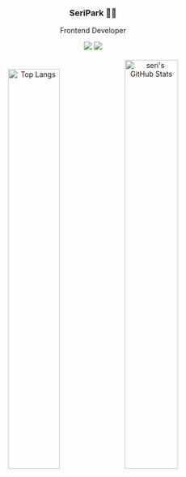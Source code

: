 <div align="center">

### SeriPark 🧑‍💻
Frontend Developer

<a href="https://velog.io/@seripark"><img src="https://img.shields.io/badge/Velog-20C997?style=flat-square&logo=Velog&logoColor=white"/></a>
<a href="qkrtpfl9228@gmail.com"><img src="https://img.shields.io/badge/parkseridev@gmail.com-EA4335?style=flat-square&logo=Gmail&logoColor=white"/></a>
</br>
</br>
<img alt="Top Langs" width="45%" src="https://github-readme-stats.vercel.app/api/top-langs/?username=seriparkdev&layout=compact" />
<img alt="seri's GitHub Stats" width="45.5%" src="https://github-readme-stats.vercel.app/api?username=seriparkdev" />
</div>
